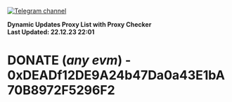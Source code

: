 [![Telegram channel](https://img.shields.io/endpoint?url=https://runkit.io/damiankrawczyk/telegram-badge/branches/master?url=https://t.me/n4z4v0d)](https://t.me/n4z4v0d) 

**Dynamic Updates Proxy List with Proxy Checker**  
**Last Updated: 22.12.23 22:01**

# DONATE (_any evm_) - 0xDEADf12DE9A24b47Da0a43E1bA70B8972F5296F2
